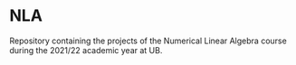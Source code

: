 # NLA
Repository containing the projects of the Numerical Linear Algebra course during the 2021/22 academic year at UB.
